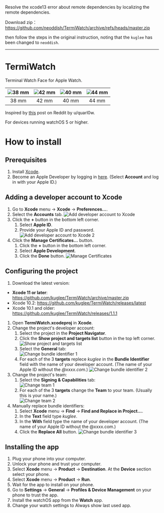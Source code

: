 Resolve the xcode13 error about remote dependencies by localizing the remote dependencies.

Download zip：
https://github.com/neoddish/TermiWatch/archive/refs/heads/master.zip

then follow the steps in the original instruction, noting that the `kuglee` has been changed to `neoddish`.

----

# TermiWatch

Terminal Watch Face for Apple Watch.

| ![38 mm](Screenshots/38mm.png) | ![42 mm](Screenshots/42mm.png) | ![40 mm](Screenshots/40mm.png) | ![44 mm](Screenshots/44mm.png) |
| :---: | :---: | :---: | :--: |
| 38 mm | 42 mm | 40 mm | 44 mm|

Inspired by [this](https://www.reddit.com/r/unixporn/comments/9ndo8o/oc_always_keep_some_terminal_with_you/) post on Reddit by u/quarl0w.

For devices running watchOS 5 or higher.


# How to install

## Prerequisites
  1. Install [Xcode](https://itunes.apple.com/app/xcode/id497799835).
  1. Become an Apple Developer by logging in [here](https://developer.apple.com). (Select **Account** and log in with your Apple ID.)

## Adding a developer account to Xcode
  1. Go to **Xcode** menu -> **Xcode** -> **Preferences…**.
  1. Select the **Accounts** tab.
  ![Add developer account to Xcode](Screenshots/Add_develper_account_to_xcode.png)
  1. Click the **+** button in the bottom left corner.
      1. Select **Apple ID**.
      1. Provide your Apple ID and password.
  ![Add developer account to Xcode 2](Screenshots/Add_develper_account_to_xcode_2.png)
  1. Click the **Manage Certificates…** button.
      1. Click the **+** button in the bottom left corner.
      1. Select **Apple Development**.
      1. Click the **Done** button.
  ![Manage Certificates](Screenshots/Manage_certificates.png)

## Configuring the project
  1. Download the latest version:
  - **Xcode 11 or later**: https://github.com/kuglee/TermiWatch/archive/master.zip
  - Xcode 10.2: https://github.com/kuglee/TermiWatch/releases/latest  
  - Xcode 10.1 and older: https://github.com/kuglee/TermiWatch/releases/1.1.1
  1. Open **TermiWatch.xcodeproj** in **Xcode**.
  1. Change the project's developer account:
      1. Select the project in the **Project Navigator**.
      1. Click the **Show project and targets list** button in the top left corner.
      ![Show project and targets list](Screenshots/Show_project_and_targets_list.png)
      1. Select the **General** tab:  
      ![Change bundle identifier 1](Screenshots/Change_bundle_identifier1.png)
      1. For each of the 3 **targets** replece *kuglee* in the **Bundle Identifier** field with the name of your developer account. (The name of your Apple ID without the *@xxxx.com*.)
      ![Change bundle identifier 2](Screenshots/Change_bundle_identifier2.png)
  1. Change the project's team:
      1. Select the **Signing & Capabilities** tab:    
      ![Change team 1](Screenshots/Change_team1.png)  
      1. For each of the 3 **targets** change the **Team** to your team. (Usually this is your name.)  
      ![Change team 2](Screenshots/Change_team2.png)    
  1. Manually replace bundle identifiers:
      1. Select **Xcode** menu -> **Find** -> **Find and Replace in Project…**.
      1. In the **Text** field type *kuglee*.
      1. In the **With** field type the name of your developer account. (The name of your Apple ID without the @xxxx.com.)
      1. Click the **Replace All** button.
  ![Change bundle identifier 3](Screenshots/Change_bundle_identifier3.png)


## Installing the app
  1. Plug your phone into your computer.
  1. Unlock your phone and trust your computer.
  1. Select **Xcode** menu -> **Product** -> **Destination**. At the **Device** section select your phone.
  1. Select **Xcode** menu -> **Product** -> **Run**.
  1. Wait for the app to install on your phone.
  1. Go to **Settings** -> **General** -> **Profiles & Device Management** on your phone to trust the app.
  1. Install the watchOS app from the **Watch** app.
  1. Change your watch settings to Always show last used app.
